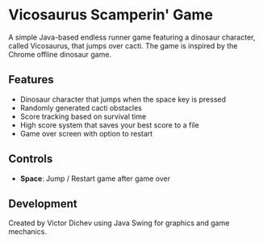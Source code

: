 # Vicosaurus Scamperin' Game

A simple Java-based endless runner game featuring a dinosaur character, called Vicosaurus, that jumps over cacti. The game is inspired by the Chrome offline dinosaur game.

## Features
- Dinosaur character that jumps when the space key is pressed
- Randomly generated cacti obstacles
- Score tracking based on survival time
- High score system that saves your best score to a file
- Game over screen with option to restart

## Controls
- **Space**: Jump / Restart game after game over

## Development
Created by Victor Dichev using Java Swing for graphics and game mechanics.